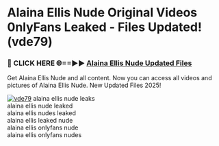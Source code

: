 # Alaina Ellis Nude Original Videos 0nlyFans Leaked - Files Updated! (vde79)

<h3>🔴 CLICK HERE 🌐==►► <a href="https://tinyurl.com/yrmya6cz" rel="nofollow">Alaina Ellis Nude Updated Files</a></h3>

Get Alaina Ellis Nude and all content. Now you can access all videos and pictures of Alaina Ellis Nude. New Updated Files 2025!

[![vde79](https://i.imgur.com/FMdXYCs.gif)](https://tinyurl.com/yrmya6cz)
alaina ellis nude leaks<br>
alaina ellis nude leaked<br>
alaina ellis nudes leaked<br>
alaina ellis leaked nude<br>
alaina ellis onlyfans nude<br>
alaina ellis onlyfans nudes